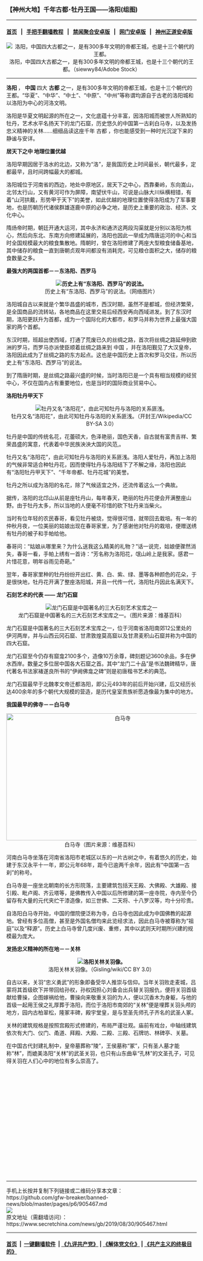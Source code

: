 ### 【神州大地】千年古都･牡丹王国——洛阳(组图)
------------------------

#### [首页](https://github.com/gfw-breaker/banned-news/blob/master/README.md) &nbsp;&nbsp;|&nbsp;&nbsp; [手把手翻墙教程](https://github.com/gfw-breaker/guides/wiki) &nbsp;&nbsp;|&nbsp;&nbsp; [禁闻聚合安卓版](https://github.com/gfw-breaker/bn-android) &nbsp;&nbsp;|&nbsp;&nbsp; [网门安卓版](https://github.com/oGate2/oGate) &nbsp;&nbsp;|&nbsp;&nbsp; [神州正道安卓版](https://github.com/SzzdOgate/update) 



<div class="article_right" style="fone-color:#000">
 <p style="text-align: center;">
  <img alt="洛阳，中国四大古都之一，是有300多年文明的帝都王城，也是十三个朝代的王都。" src="http://img2.secretchina.com/pic/2019/8-30/p2503981a493926742-ss.jpg"/>
  <br>
   洛阳，中国四大古都之一，是有300多年文明的帝都王城，也是十三个朝代的王都。（siewwy84/Adobe Stock）
   <span id="hideid" name="hideid" style="color:red;display:none;">
    <span href="https://www.secretchina.com">
    </span>
   </span>
  </br>
 </p>
 <div id="txt-mid1-t21-2017">
  

---


  </div>
 </div>
 <p>
  <strong>
   <span href="https://www.secretchina.com/news/gb/tag/洛阳" target="_blank">
    洛阳
   </span>
  </strong>
  ，
  <strong>
   中国
  </strong>
  四大
  <strong>
   古都
  </strong>
  之一，是有300多年文明的帝都王城，也是十三个朝代的王都。“华夏”、“中华”、“中土”、“中原”、“中州”等称谓均源自于古老的洛阳城和以洛阳为中心的河洛文明。
  <span id="hideid" name="hideid" style="color:red;display:none;">
   <span href="https://www.secretchina.com">
   </span>
  </span>
 </p>
 <p>
  洛阳是华夏文明起源的所在之一，文化底蕴十分丰富，因洛阳城而被世人所熟知的牡丹，艺术水平名扬天下的龙门石窟，历史悠久的中国第一古刹白马寺，以及发扬忠义精神的关林……细细品读这座千年
  <span href="https://www.secretchina.com/news/gb/tag/古都" target="_blank">
   古都
  </span>
  ，你也能感受到一种时光沉淀下来的静谧与安详。
 </p>
 <p>
  <strong>
   居天下之中
  </strong>
  <strong>
   地理位置优越
  </strong>
 </p>
 <p>
  洛阳早期因居于洛水的北边，又称为“洛”，是我国历史上时间最长，朝代最多，定都最早，且时间跨幅最大的都城。
 </p>
 <p>
  洛阳城位于河南省的西边，地处中原地区，居天下之中心，西靠秦岭，东向嵩山，北邻太行山，又有黄河可作为屏障，南望伏牛山，可说是山脉大川纵横相错，有着“山河拱戴，形势甲于天下”的美誉，如此优越的地理位置使得洛阳成为了军事要地，也是历朝历代诸侯群雄逐鹿中原的必争之地，是历史上重要的政治、经济、文化中心。
 </p>
 <p>
  隋炀帝时期，朝廷开通大运河，其中永济和通济这两段沟渠就是分别以洛阳为核心，然后向东北、东南方向修建延展的，洛阳也因此一举成为隋唐运河的中心和当时全国规模最大的粮食集散地。隋朝时，曾在洛阳修建了两座大型粮食储备基地，其中储存的粮食一直到唐朝贞观年间都没有消耗完，可见粮仓面积之大，储存的粮食数量之多。
 </p>
 <p>
  <strong>
   最强大的两国首都－－东洛阳、西罗马
  </strong>
 </p>
 <p style="text-align: center;">
  <strong>
   <img alt="历史上有“东洛阳、西罗马”的说法。" src="http://img2.secretchina.com/pic/2019/8-30/p2503971a608126148-ss.jpg"/>
  </strong>
  <br>
   历史上有“东洛阳、西罗马”的说法。（网络图片）
  </br>
 </p>
 <p>
  洛阳城自古以来就是个繁华昌盛的城市，西汉时期，虽然不是都城，但经济繁荣，是全国商品的流转站，各地商品在这里交易后经西安再向西域进发。到了东汉时期，洛阳更跃升为首都，成为一个国际化的大都市，和罗马并称为世界上最强大国家的两个首都。
 </p>
 <p>
  东汉时期，班超出使西域，打通了荒废已久的丝绸之路，首次将丝绸之路延伸到欧洲的罗马，而罗马亦派使臣顺着丝绸之路来到
  <span href="https://www.secretchina.com/news/gb/tag/中国" target="_blank">
   中国
  </span>
  ，并在洛阳觐见了大汉皇帝，洛阳因此成为了丝绸之路的东方起点。这也是中国历史上首次和罗马交往，所以历史上有“东洛阳、西罗马”的说法。
 </p>
 <p>
  到了隋唐时期，是丝绸之路最兴盛的时候，当时洛阳已是一个具有相当规模的经贸中心，不仅在国内占有重要地位，也是当时的国际商业贸易中心。
 </p>
 <p>
  <strong>
   洛阳牡丹甲天下
  </strong>
 </p>
 <p style="text-align:center">
  <img alt="牡丹又名“洛阳花”，由此可知牡丹与洛阳的关系匪浅。" src="http://img2.secretchina.com/pic/2018/9-11/p2259401a338583267-ss.jpg"/>
  <br>
   牡丹又名“洛阳花”，由此可知牡丹与洛阳的关系匪浅。（开封王/Wikipedia/CC BY-SA 3.0）
  </br>
 </p>
 <p>
  牡丹是中国的传统名花，花蕾硕大，色泽艳丽，国色天香，自古就有富贵吉祥、繁荣昌盛的寓意，代表着中华民族泱泱大国的风范,。
 </p>
 <p>
  牡丹又名“洛阳花”，由此可知牡丹与洛阳的关系匪浅。洛阳人爱牡丹，再加上洛阳的气候非常适合种牡丹花，因而使得牡丹与洛阳结下了不解之缘，洛阳也因此有“洛阳牡丹甲天下”、“千年帝都、牡丹花城”的美誉。
 </p>
 <p>
  牡丹之所以成为洛阳的名花，除了气候适宜之外，还流传着这么一个典故。
 </p>
 <p>
  据传，洛阳的北邙山从前是座牡丹山，每年春天，艳丽的牡丹花便会开满整座山野。由于牡丹太多，所以当地的人便毫不珍惜的砍下牡丹来当柴火。
 </p>
 <p>
  当时有位年轻的农民春哥，看见牡丹被烧，觉得很可惜，就带回去栽培。有一年的仲秋月夜，一位美丽的姑娘出现在春哥家里，为了感谢他对牡丹的栽培，便赠送绣有牡丹的被子和手帕给他。
 </p>
 <center>
  <div style="max-width: 632px;height:180px; display: none; text-align: center; margin: 0 auto; overflow: hidden;overflow-x: hidden;">
   <div id="taboola-midarticle-thumbnails" style="max-width: 632px;height:180px;overflow: hidden;overflow-x: hidden;">
   </div>
  </div>
  <div>
   <ins class="adsbygoogle" data-ad-client="ca-pub-1276641434651360" data-ad-format="fluid" data-ad-layout="in-article" data-ad-slot="5164544770" style="display:block; text-align:center;">
   </ins>
  </div>
 </center>
 <p>
  春哥问：“姑娘从哪里来？为什么送我这么精美的礼物？”话一说完，姑娘便骤然消失，春哥一看，手帕上绣有一首诗：“芳名称为洛阳花，氓山岭上是我家。感君一片惜花意，明年谷雨见奇葩。”
 </p>
 <p>
  翌年，春哥家里种的牡丹纷纷开出红、黄、白、紫、绿、墨等各种颜色的花朵，于是很快地，牡丹花开满了整座洛阳城，并且一代传一代，洛阳牡丹因此名满天下。
 </p>
 <p>
  <strong>
   石刻艺术的代表
  </strong>
  <strong>
   ——
  </strong>
  <strong>
   龙门石窟
  </strong>
 </p>
 <p style="text-align:center">
  <img alt="龙门石窟是中国著名的三大石刻艺术宝库之一" src="http://img2.secretchina.com/pic/2019/8-21/p2497512a693220424-ss.jpg"/>
  <br>
   龙门石窟是中国著名的三大石刻艺术宝库之一。（图片来源：维基百科）
  </br>
 </p>
 <p>
  龙门石窟是中国著名的三大石刻艺术宝库之一，位于河南省洛阳南郊12公里处的伊河两岸，并与山西云冈石窟、甘肃敦煌莫高窟以及甘肃麦积山石窟并称为中国的四大石窟。
 </p>
 <p>
  龙门石窟至今仍存有窟龛2100多个，造像10万余尊，碑刻题记3600余品，多在伊水西岸。数量之多位居中国各大石窟之首。其中“龙门二十品”是书法魏碑精华，唐代著名书法家褚遂良所书的“伊阙佛龛之碑”则是初唐楷书艺术的典范。
 </p>
 <center>
  <ins class="adsbygoogle" data-ad-client="ca-pub-1276641434651360" data-ad-format="fluid" data-ad-layout="in-article" data-ad-slot="3646767294" style="display:block; text-align:center;">
  </ins>
 </center>
 <p>
  龙门石窟最早于北魏孝文帝迁都洛阳，即公元493年的前后开始兴建，后又经历长达400余年的多个朝代大规模的营造，是历代皇室贵族祈愿造像最为集中的地方。
 </p>
 <p>
  <strong>
   我国最早的佛寺－－白马寺
  </strong>
 </p>
 <p style="text-align:center">
  <img alt="白马寺" src="http://img2.secretchina.com/pic/2017/12-10/p2050441a917043100-ss.jpg" style="height:336px; width:600px"/>
  <br>
   白马寺（图片来源：维基百科）
  </br>
 </p>
 <p>
  河南白马寺坐落在河南省洛阳市老城区以东的一片古树之中，有着悠久的历史，始建于东汉永平十一年，即公元年68年，距今已逾两千余年，因此有“中国第一古刹”的称号。
 </p>
 <p>
  白马寺是一座坐北朝南的长方形院落，主要建筑包括天王殿、大佛殿、大雄殿、接引殿、毗卢阁、齐云塔等，是佛教传入中国以后所修建的第一座寺院，寺内至今仍留存有大量的元代夹纻干漆造像，如三世佛、二天将、十八罗汉等，均十分珍贵。
 </p>
 <p>
  自洛阳白马寺开始，中国的僧院便泛称为寺，白马寺也因此成为中国佛教的起源地。曾经有多位高僧，甚至是外国名僧均来此览经求法，因此白马寺被尊称为“祖庭”以及“释源”。历史上白马寺曾几度兴废、重修，其中以武则天时期所兴建的规模最为庞大。
 </p>
 <p>
  <strong>
   发扬忠义精神的所在地－－关林
  </strong>
 </p>
 <p style="text-align:center">
  <strong>
   <img alt="洛阳关林关羽像。" src="http://img2.secretchina.com/pic/2019/8-30/p2503961a420787740-ss.jpg"/>
  </strong>
  <br>
   洛阳关林关羽像。（Gisling/wiki/CC BY 3.0）
  </br>
 </p>
 <p>
  自古以来，关羽“忠义勇武”的形象即备受华人推崇与信仰。当年关羽败走麦城，吕蒙将其首级砍下并带回给孙权，孙权因担心刘备会出兵替关羽报仇，便将关羽首级献给曹操，企图嫁祸给他，曹操向来敬重关羽的为人，便以沉香木为身躯，与他的首级一起用王侯之礼厚葬于洛阳，而位于洛阳市南郊的“关林”便是埋葬关羽头颅的地方，园内古柏翠松，隆冢丰碑，殿宇堂皇，是与至圣先师孔子齐名的武圣人冢。
 </p>
 <p>
  关林的建筑规格是按照宫殿形式修建的，布局严谨壮观。庙前有戏台，中轴线建筑依次有大门、仪门、甬道、拜殿、大殿、二殿、三殿、石牌坊、林碑亭、关墓。
 </p>
 <p>
  在中国古代封建礼制中，皇帝墓葬称“陵”，王侯墓称“冢”，只有圣人墓才能称“林”，而媲美洛阳“关林”的武圣关羽，也只有山东曲阜“孔林”的文圣孔子，可见得关羽在人们心中的地位有多么崇高了。
  <center>
   <div>
    <div id="txt-mid2-t22-2017" style="display: block;  height: 280px;  overflow: hidden;">
     <div id="SC-21">
     </div>
    </div>
   </div>
  </center>
 </p>
</div>

<hr/>
手机上长按并复制下列链接或二维码分享本文章：<br/>
https://github.com/gfw-breaker/banned-news/blob/master/pages/p6/905467.md <br/>
<a href='https://github.com/gfw-breaker/banned-news/blob/master/pages/p6/905467.md'><img src='https://github.com/gfw-breaker/banned-news/blob/master/pages/p6/905467.md.png'/></a> <br/>
原文地址（需翻墙访问）：https://www.secretchina.com/news/gb/2019/08/30/905467.html


------------------------
#### [首页](https://github.com/gfw-breaker/banned-news/blob/master/README.md) &nbsp;|&nbsp; [一键翻墙软件](https://github.com/gfw-breaker/nogfw/blob/master/README.md) &nbsp;| [《九评共产党》](https://github.com/gfw-breaker/9ping.md/blob/master/README.md#九评之一评共产党是什么) | [《解体党文化》](https://github.com/gfw-breaker/jtdwh.md/blob/master/README.md) | [《共产主义的终极目的》](https://github.com/gfw-breaker/gczydzjmd.md/blob/master/README.md)


<img src='http://gfw-breaker.win/banned-news/pages/p6/905467.md' width='0px' height='0px'/>